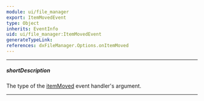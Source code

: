 ```yaml
---
module: ui/file_manager
export: ItemMovedEvent
type: Object
inherits: EventInfo
uid: ui/file_manager:ItemMovedEvent
generateTypeLink: 
references: dxFileManager.Options.onItemMoved
---
```

---
##### shortDescription
The type of the [itemMoved]({basewidgetpath}/Events/#itemMoved) event handler's argument.

---
<!-- Description goes here -->